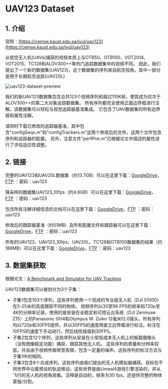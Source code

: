 # UAV123 Dataset

## 1. 介绍

官网：[https://cemse.kaust.edu.sa/ivul/uav123](https://cemse.kaust.edu.sa/ivul/uav123)

从低空无人机(UAVs)捕获的视频本质上与OTB50、OTB100、VOT2014、VOT2015、TC128和ALOV300++等热门追踪数据集中的视频不同。
因此，我们提出了一个新的数据集(UAV123)，这个数据集的序列来自航空视角，其中一部分是用于长期航空追踪(UAV20L)

![uav123-dataset-preview](https://cdn.coderjiang.com/doc/whut/uav-counting-investigation-report/datasets/uav123/uav123-dataset-preview.jpg)

我们的新UAV123数据集包含总共123个视频序列和超过110K帧，使其成为仅次于ALOV300++的第二大对象追踪数据集。
所有序列都完全使用正面边界框进行注解。该数据集可以轻松与视觉追踪器基准集成。
它包含了UAV数据集的所有边界框和属性注解。

请同时下载已修改的追踪器基准，其中包含"configSeqs.m"和"configTrackers.m"这两个修改后的文件，这两个文件包含序列和追踪器的配置。
另外，注意文件"perfPlot.m"已根据论文中描述的属性进行了评估适应性调整。

## 2. 链接

完整的UAV123和UAV20L数据集（约13.7GB）可以在这里下载：[GoogleDrive](https://drive.google.com/file/d/0B6sQMCU1i4NbNGxWQzRVak5yLWs/view?usp=drivesdk&resourcekey=0-IjwQcWEzP2x3ec8kXtLBpA)，[FTP](https://drive.google.com/open?id=1soO5i5MNehu1PEfz1ng2AlK1ygd1qwp_)
：密码：uav123

降采样的数据集UAV123_10fps（约4.6GB）可以在这里下载：[GoogleDrive](https://drive.google.com/file/d/0B6sQMCU1i4NbZmFlQmJBVDlLRDg/view?usp=drivesdk&resourcekey=0--jsSKS1oGFidNhgMF75cSQ)，[FTP](https://drive.google.com/open?id=1soO5i5MNehu1PEfz1ng2AlK1ygd1qwp_)
：密码：uav123

包含所有注解详细信息的文档可以在这里下载：[GoogleDrive](https://drive.google.com/file/d/0B6sQMCU1i4NbWUI5Nk5wempDQUU/view?usp=drivesdk&resourcekey=0-j2emTBAKPfEt4usWRTwT0w)，[FTP](https://drive.google.com/open?id=1soO5i5MNehu1PEfz1ng2AlK1ygd1qwp_)
：密码：uav123

修改后的跟踪器基准（约51MB）及所有配置文件和跟踪器可以在这里下载：[GoogleDrive](https://drive.google.com/file/d/0B6sQMCU1i4NbeWxnalFqSWE3WTQ/view?usp=drivesdk&resourcekey=0-0zoGvO1_EXSx14XgzjliHA)，[FTP](https://drive.google.com/open?id=1soO5i5MNehu1PEfz1ng2AlK1ygd1qwp_)
：密码：uav123

所有的UAV123、UAV123_10fps、UAV20L、TC128和OTB100数据集的结果（约189MB）可以在这里下载：[GoogleDrive](https://drive.google.com/file/d/0B6sQMCU1i4NbdEhzdDJJekJuQWM/view?usp=drivesdk&resourcekey=0-kheAbCebnJQzLB_Qr3VELw)，[FTP](https://drive.google.com/open?id=1soO5i5MNehu1PEfz1ng2AlK1ygd1qwp_)
：密码：uav123

## 3. 数据集获取

根据论文：[A Benchmark and Simulator for UAV Tracking](https://link.springer.com/chapter/10.1007/978-3-319-46448-0_27)

UAV123数据集可以被划分为3个子集：

- 子集1包含103个序列，这些序列使用一个现成的专业级无人机（DJI S1000）在5-25米的高度跟踪不同的物体。
  视频序列以30至96 FPS的帧率和720p至4K的分辨率记录，使用的是安装在全稳定和可控云台系统（DJI Zenmuse Z15）上的Panasonic
  GH4和Olympus M. Zuiko 12毫米f2.0镜头。所有序列均以720p和30FPS提供，并以30FPS的速度用直立边界框进行标注。标注在10FPS的速度下手动进行，然后线性插值到30FPS。
- 子集2包含12个序列，这些序列从安装在小型低成本无人机上的板载摄像头（没有图像稳定功能）捕获，跟踪其他无人机。
  这些序列的质量和分辨率较低，并且由于视频传输带宽有限，包含一定量的噪声。这些序列的标注方式与子集1中的相同。
- 子集3包含8个合成序列，这些序列由我们提出的无人机模拟器捕获。目标在不同世界中沿着预设的轨迹移动，这些世界是由Unreal4游戏引擎渲染的，并从飞行的无人机的视角观看。注释是自动的，帧率为30
  fps，还提供完整的物体蒙版/分割。



